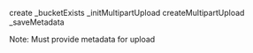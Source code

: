 create
_bucketExists
_initMultipartUpload
createMultipartUpload
_saveMetadata


Note: Must provide metadata for upload